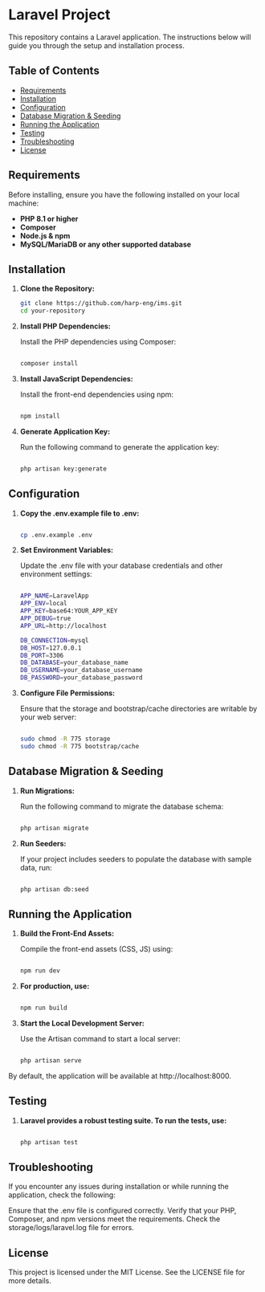 # Laravel Project

This repository contains a Laravel application. The instructions below will guide you through the setup and installation process.

## Table of Contents

- [Requirements](#requirements)
- [Installation](#installation)
- [Configuration](#configuration)
- [Database Migration & Seeding](#database-migration--seeding)
- [Running the Application](#running-the-application)
- [Testing](#testing)
- [Troubleshooting](#troubleshooting)
- [License](#license)

## Requirements

Before installing, ensure you have the following installed on your local machine:

- **PHP 8.1 or higher**
- **Composer**
- **Node.js & npm**
- **MySQL/MariaDB or any other supported database**

## Installation

1. **Clone the Repository:**

   ```bash
   git clone https://github.com/harp-eng/ims.git
   cd your-repository

2. **Install PHP Dependencies:**

    Install the PHP dependencies using Composer:

    ```bash
    
    composer install
    
3. **Install JavaScript Dependencies:**

    Install the front-end dependencies using npm:

    ```bash
    
    npm install
    
4. **Generate Application Key:**

    Run the following command to generate the application key:

    ```bash
    
    php artisan key:generate
    
## Configuration

1. **Copy the .env.example file to .env:**

    ```bash
    
    cp .env.example .env
    
2. **Set Environment Variables:**

    Update the .env file with your database credentials and other environment settings:

    ```bash
    
    APP_NAME=LaravelApp
    APP_ENV=local
    APP_KEY=base64:YOUR_APP_KEY
    APP_DEBUG=true
    APP_URL=http://localhost
    
    DB_CONNECTION=mysql
    DB_HOST=127.0.0.1
    DB_PORT=3306
    DB_DATABASE=your_database_name
    DB_USERNAME=your_database_username
    DB_PASSWORD=your_database_password
3. **Configure File Permissions:**

    Ensure that the storage and bootstrap/cache directories are writable by your web server:

    ```bash
    
    sudo chmod -R 775 storage
    sudo chmod -R 775 bootstrap/cache
    
## Database Migration & Seeding

1. **Run Migrations:**

    Run the following command to migrate the database schema:

    ```bash
    
    php artisan migrate
2. **Run Seeders:**

    If your project includes seeders to populate the database with sample data, run:

    ```bash
    
    php artisan db:seed
    
## Running the Application

1. **Build the Front-End Assets:**

    Compile the front-end assets (CSS, JS) using:

    ```bash
    
    npm run dev
2. **For production, use:**

    ```bash
    
    npm run build
3. **Start the Local Development Server:**

    Use the Artisan command to start a local server:

    ```bash
    
    php artisan serve
    
By default, the application will be available at http://localhost:8000.

## Testing
1. **Laravel provides a robust testing suite. To run the tests, use:**

    ```bash
    
    php artisan test
    
## Troubleshooting
If you encounter any issues during installation or while running the application, check the following:

Ensure that the .env file is configured correctly.
Verify that your PHP, Composer, and npm versions meet the requirements.
Check the storage/logs/laravel.log file for errors.

## License
This project is licensed under the MIT License. See the LICENSE file for more details.

